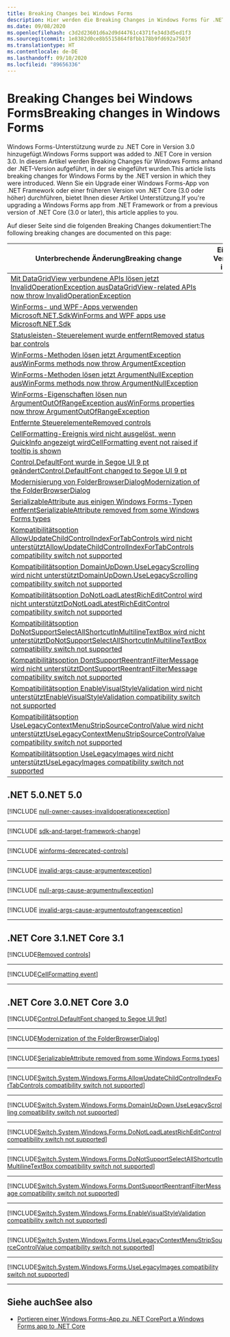 ```yaml
---
title: Breaking Changes bei Windows Forms
description: Hier werden die Breaking Changes in Windows Forms für .NET Core und .NET 5 aufgelistet.
ms.date: 09/08/2020
ms.openlocfilehash: c3d2d23601d6a2d9d44761c4371fe34d3d5ed1f3
ms.sourcegitcommit: 1e8382d0ce8b5515864f8fbb178b9fd692a7503f
ms.translationtype: HT
ms.contentlocale: de-DE
ms.lasthandoff: 09/10/2020
ms.locfileid: "89656336"
---
```

# <a name="breaking-changes-in-windows-forms"></a><span data-ttu-id="e56d3-103">Breaking Changes bei Windows Forms</span><span class="sxs-lookup"><span data-stu-id="e56d3-103">Breaking changes in Windows Forms</span></span>

<span data-ttu-id="e56d3-104">Windows Forms-Unterstützung wurde zu .NET Core in Version 3.0 hinzugefügt.</span><span class="sxs-lookup"><span data-stu-id="e56d3-104">Windows Forms support was added to .NET Core in version 3.0.</span></span> <span data-ttu-id="e56d3-105">In diesem Artikel werden Breaking Changes für Windows Forms anhand der .NET-Version aufgeführt, in der sie eingeführt wurden.</span><span class="sxs-lookup"><span data-stu-id="e56d3-105">This article lists breaking changes for Windows Forms by the .NET version in which they were introduced.</span></span> <span data-ttu-id="e56d3-106">Wenn Sie ein Upgrade einer Windows Forms-App von .NET Framework oder einer früheren Version von .NET Core (3.0 oder höher) durchführen, bietet Ihnen dieser Artikel Unterstützung.</span><span class="sxs-lookup"><span data-stu-id="e56d3-106">If you're upgrading a Windows Forms app from .NET Framework or from a previous version of .NET Core (3.0 or later), this article applies to you.</span></span>

<span data-ttu-id="e56d3-107">Auf dieser Seite sind die folgenden Breaking Changes dokumentiert:</span><span class="sxs-lookup"><span data-stu-id="e56d3-107">The following breaking changes are documented on this page:</span></span>

| <span data-ttu-id="e56d3-108">Unterbrechende Änderung</span><span class="sxs-lookup"><span data-stu-id="e56d3-108">Breaking change</span></span> | <span data-ttu-id="e56d3-109">Eingeführt in Version</span><span class="sxs-lookup"><span data-stu-id="e56d3-109">Version introduced</span></span> |
| - | :-: |
| [<span data-ttu-id="e56d3-110">Mit DataGridView verbundene APIs lösen jetzt InvalidOperationException aus</span><span class="sxs-lookup"><span data-stu-id="e56d3-110">DataGridView-related APIs now throw InvalidOperationException</span></span>](#datagridview-related-apis-now-throw-invalidoperationexception) | <span data-ttu-id="e56d3-111">5.0</span><span class="sxs-lookup"><span data-stu-id="e56d3-111">5.0</span></span> |
| [<span data-ttu-id="e56d3-112">WinForms- und WPF-Apps verwenden Microsoft.NET.Sdk</span><span class="sxs-lookup"><span data-stu-id="e56d3-112">WinForms and WPF apps use Microsoft.NET.Sdk</span></span>](#winforms-and-wpf-apps-use-microsoftnetsdk) | <span data-ttu-id="e56d3-113">5.0</span><span class="sxs-lookup"><span data-stu-id="e56d3-113">5.0</span></span> |
| [<span data-ttu-id="e56d3-114">Statusleisten-Steuerelement wurde entfernt</span><span class="sxs-lookup"><span data-stu-id="e56d3-114">Removed status bar controls</span></span>](#removed-status-bar-controls) | <span data-ttu-id="e56d3-115">5.0</span><span class="sxs-lookup"><span data-stu-id="e56d3-115">5.0</span></span> |
| [<span data-ttu-id="e56d3-116">WinForms-Methoden lösen jetzt ArgumentException aus</span><span class="sxs-lookup"><span data-stu-id="e56d3-116">WinForms methods now throw ArgumentException</span></span>](#winforms-methods-now-throw-argumentexception) | <span data-ttu-id="e56d3-117">5.0</span><span class="sxs-lookup"><span data-stu-id="e56d3-117">5.0</span></span> |
| [<span data-ttu-id="e56d3-118">WinForms-Methoden lösen jetzt ArgumentNullException aus</span><span class="sxs-lookup"><span data-stu-id="e56d3-118">WinForms methods now throw ArgumentNullException</span></span>](#winforms-methods-now-throw-argumentnullexception) | <span data-ttu-id="e56d3-119">5.0</span><span class="sxs-lookup"><span data-stu-id="e56d3-119">5.0</span></span> |
| [<span data-ttu-id="e56d3-120">WinForms-Eigenschaften lösen nun ArgumentOutOfRangeException aus</span><span class="sxs-lookup"><span data-stu-id="e56d3-120">WinForms properties now throw ArgumentOutOfRangeException</span></span>](#winforms-properties-now-throw-argumentoutofrangeexception) | <span data-ttu-id="e56d3-121">5.0</span><span class="sxs-lookup"><span data-stu-id="e56d3-121">5.0</span></span> |
| [<span data-ttu-id="e56d3-122">Entfernte Steuerelemente</span><span class="sxs-lookup"><span data-stu-id="e56d3-122">Removed controls</span></span>](#removed-controls) | <span data-ttu-id="e56d3-123">3.1</span><span class="sxs-lookup"><span data-stu-id="e56d3-123">3.1</span></span> |
| [<span data-ttu-id="e56d3-124">CellFormatting-Ereignis wird nicht ausgelöst, wenn QuickInfo angezeigt wird</span><span class="sxs-lookup"><span data-stu-id="e56d3-124">CellFormatting event not raised if tooltip is shown</span></span>](#cellformatting-event-not-raised-if-tooltip-is-shown) | <span data-ttu-id="e56d3-125">3.1</span><span class="sxs-lookup"><span data-stu-id="e56d3-125">3.1</span></span> |
| [<span data-ttu-id="e56d3-126">Control.DefaultFont wurde in Segoe UI 9 pt geändert</span><span class="sxs-lookup"><span data-stu-id="e56d3-126">Control.DefaultFont changed to Segoe UI 9 pt</span></span>](#default-control-font-changed-to-segoe-ui-9-pt) | <span data-ttu-id="e56d3-127">3.0</span><span class="sxs-lookup"><span data-stu-id="e56d3-127">3.0</span></span> |
| [<span data-ttu-id="e56d3-128">Modernisierung von FolderBrowserDialog</span><span class="sxs-lookup"><span data-stu-id="e56d3-128">Modernization of the FolderBrowserDialog</span></span>](#modernization-of-the-folderbrowserdialog) | <span data-ttu-id="e56d3-129">3.0</span><span class="sxs-lookup"><span data-stu-id="e56d3-129">3.0</span></span> |
| [<span data-ttu-id="e56d3-130">SerializableAttribute aus einigen Windows Forms-Typen entfernt</span><span class="sxs-lookup"><span data-stu-id="e56d3-130">SerializableAttribute removed from some Windows Forms types</span></span>](#serializableattribute-removed-from-some-windows-forms-types) | <span data-ttu-id="e56d3-131">3.0</span><span class="sxs-lookup"><span data-stu-id="e56d3-131">3.0</span></span> |
| [<span data-ttu-id="e56d3-132">Kompatibilitätsoption AllowUpdateChildControlIndexForTabControls wird nicht unterstützt</span><span class="sxs-lookup"><span data-stu-id="e56d3-132">AllowUpdateChildControlIndexForTabControls compatibility switch not supported</span></span>](#allowupdatechildcontrolindexfortabcontrols-compatibility-switch-not-supported) | <span data-ttu-id="e56d3-133">3.0</span><span class="sxs-lookup"><span data-stu-id="e56d3-133">3.0</span></span> |
| [<span data-ttu-id="e56d3-134">Kompatibilitätsoption DomainUpDown.UseLegacyScrolling wird nicht unterstützt</span><span class="sxs-lookup"><span data-stu-id="e56d3-134">DomainUpDown.UseLegacyScrolling compatibility switch not supported</span></span>](#domainupdownuselegacyscrolling-compatibility-switch-not-supported) | <span data-ttu-id="e56d3-135">3.0</span><span class="sxs-lookup"><span data-stu-id="e56d3-135">3.0</span></span> |
| [<span data-ttu-id="e56d3-136">Kompatibilitätsoption DoNotLoadLatestRichEditControl wird nicht unterstützt</span><span class="sxs-lookup"><span data-stu-id="e56d3-136">DoNotLoadLatestRichEditControl compatibility switch not supported</span></span>](#donotloadlatestricheditcontrol-compatibility-switch-not-supported) | <span data-ttu-id="e56d3-137">3.0</span><span class="sxs-lookup"><span data-stu-id="e56d3-137">3.0</span></span> |
| [<span data-ttu-id="e56d3-138">Kompatibilitätsoption DoNotSupportSelectAllShortcutInMultilineTextBox wird nicht unterstützt</span><span class="sxs-lookup"><span data-stu-id="e56d3-138">DoNotSupportSelectAllShortcutInMultilineTextBox compatibility switch not supported</span></span>](#donotsupportselectallshortcutinmultilinetextbox-compatibility-switch-not-supported) | <span data-ttu-id="e56d3-139">3.0</span><span class="sxs-lookup"><span data-stu-id="e56d3-139">3.0</span></span> |
| [<span data-ttu-id="e56d3-140">Kompatibilitätsoption DontSupportReentrantFilterMessage wird nicht unterstützt</span><span class="sxs-lookup"><span data-stu-id="e56d3-140">DontSupportReentrantFilterMessage compatibility switch not supported</span></span>](#dontsupportreentrantfiltermessage-compatibility-switch-not-supported) | <span data-ttu-id="e56d3-141">3.0</span><span class="sxs-lookup"><span data-stu-id="e56d3-141">3.0</span></span> |
| [<span data-ttu-id="e56d3-142">Kompatibilitätsoption EnableVisualStyleValidation wird nicht unterstützt</span><span class="sxs-lookup"><span data-stu-id="e56d3-142">EnableVisualStyleValidation compatibility switch not supported</span></span>](#enablevisualstylevalidation-compatibility-switch-not-supported) | <span data-ttu-id="e56d3-143">3.0</span><span class="sxs-lookup"><span data-stu-id="e56d3-143">3.0</span></span> |
| [<span data-ttu-id="e56d3-144">Kompatibilitätsoption UseLegacyContextMenuStripSourceControlValue wird nicht unterstützt</span><span class="sxs-lookup"><span data-stu-id="e56d3-144">UseLegacyContextMenuStripSourceControlValue compatibility switch not supported</span></span>](#uselegacycontextmenustripsourcecontrolvalue-compatibility-switch-not-supported) | <span data-ttu-id="e56d3-145">3.0</span><span class="sxs-lookup"><span data-stu-id="e56d3-145">3.0</span></span> |
| [<span data-ttu-id="e56d3-146">Kompatibilitätsoption UseLegacyImages wird nicht unterstützt</span><span class="sxs-lookup"><span data-stu-id="e56d3-146">UseLegacyImages compatibility switch not supported</span></span>](#uselegacyimages-compatibility-switch-not-supported) | <span data-ttu-id="e56d3-147">3.0</span><span class="sxs-lookup"><span data-stu-id="e56d3-147">3.0</span></span> |

## <a name="net-50"></a><span data-ttu-id="e56d3-148">.NET 5.0</span><span class="sxs-lookup"><span data-stu-id="e56d3-148">.NET 5.0</span></span>

[!INCLUDE [null-owner-causes-invalidoperationexception](../../../includes/core-changes/windowsforms/5.0/null-owner-causes-invalidoperationexception.md)]

***

[!INCLUDE [sdk-and-target-framework-change](../../../includes/core-changes/windowsforms/5.0/sdk-and-target-framework-change.md)]

***

[!INCLUDE [winforms-deprecated-controls](../../../includes/core-changes/windowsforms/5.0/winforms-deprecated-controls.md)]

***

[!INCLUDE [invalid-args-cause-argumentexception](../../../includes/core-changes/windowsforms/5.0/invalid-args-cause-argumentexception.md)]

***

[!INCLUDE [null-args-cause-argumentnullexception](../../../includes/core-changes/windowsforms/5.0/null-args-cause-argumentnullexception.md)]

***

[!INCLUDE [invalid-args-cause-argumentoutofrangeexception](../../../includes/core-changes/windowsforms/5.0/invalid-args-cause-argumentoutofrangeexception.md)]

***

## <a name="net-core-31"></a><span data-ttu-id="e56d3-149">.NET Core 3.1</span><span class="sxs-lookup"><span data-stu-id="e56d3-149">.NET Core 3.1</span></span>

[!INCLUDE[Removed controls](~/includes/core-changes/windowsforms/3.1/remove-controls-3.1.md)]

***

[!INCLUDE[CellFormatting event](~/includes/core-changes/windowsforms/3.1/cellformatting-event-not-raised.md)]

***

## <a name="net-core-30"></a><span data-ttu-id="e56d3-150">.NET Core 3.0</span><span class="sxs-lookup"><span data-stu-id="e56d3-150">.NET Core 3.0</span></span>

[!INCLUDE[Control.DefaultFont changed to Segoe UI 9pt](~/includes/core-changes/windowsforms/3.0/control-defaultfont-changed.md)]

***

[!INCLUDE[Modernization of the FolderBrowserDialog](~/includes/core-changes/windowsforms/3.0/modernized-folderbrowserdialog.md)]

***

[!INCLUDE[SerializableAttribute removed from some Windows Forms types](~/includes/core-changes/windowsforms/3.0/remove-serializationattribute.md)]

***

[!INCLUDE[Switch.System.Windows.Forms.AllowUpdateChildControlIndexForTabControls compatibility switch not supported](~/includes/core-changes/windowsforms/3.0/deprecate-allowupdatechildcontrolindexfortabcontrols.md)]

***

[!INCLUDE[Switch.System.Windows.Forms.DomainUpDown.UseLegacyScrolling compatibility switch not supported](~/includes/core-changes/windowsforms/3.0/deprecate-uselegacyscrolling.md)]

***

[!INCLUDE[Switch.System.Windows.Forms.DoNotLoadLatestRichEditControl compatibility switch not supported](~/includes/core-changes/windowsforms/3.0/deprecate-donotloadlatestricheditcontrol.md)]

***

[!INCLUDE[Switch.System.Windows.Forms.DoNotSupportSelectAllShortcutInMultilineTextBox compatibility switch not supported](~/includes/core-changes/windowsforms/3.0/deprecate-donotsupportselectallshortcutinmultilinetextbox.md)]

***

[!INCLUDE[Switch.System.Windows.Forms.DontSupportReentrantFilterMessage compatibility switch not supported](~/includes/core-changes/windowsforms/3.0/deprecate-dontsupportreentrantfiltermessage.md)]

***

[!INCLUDE[Switch.System.Windows.Forms.EnableVisualStyleValidation compatibility switch not supported](~/includes/core-changes/windowsforms/3.0/deprecate-enablevisualstylevalidation.md)]

***

[!INCLUDE[Switch.System.Windows.Forms.UseLegacyContextMenuStripSourceControlValue compatibility switch not supported](~/includes/core-changes/windowsforms/3.0/deprecate-uselegacycontextmenustripsourcecontrolvalue.md)]

***

[!INCLUDE[Switch.System.Windows.Forms.UseLegacyImages compatibility switch not supported](~/includes/core-changes/windowsforms/3.0/deprecate-uselegacyimages.md)]

***

## <a name="see-also"></a><span data-ttu-id="e56d3-151">Siehe auch</span><span class="sxs-lookup"><span data-stu-id="e56d3-151">See also</span></span>

- [<span data-ttu-id="e56d3-152">Portieren einer Windows Forms-App zu .NET Core</span><span class="sxs-lookup"><span data-stu-id="e56d3-152">Port a Windows Forms app to .NET Core</span></span>](../porting/winforms.md)
